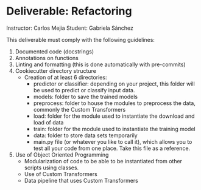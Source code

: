 # Deliverable: Refactoring

Instructor: Carlos Mejia
Student: Gabriela Sánchez

This deliverable must comply with the following guidelines:

1. Documented code (docstrings)
2. Annotations on functions
3. Linting and formatting (this is done automatically with pre-commits)
4. Cookiecutter directory structure
    - Creation of at least 6 directories:
        - predictor or classifier: depending on your project, this folder will be used to predict or classify input data.
        - models: folder to save the trained models
        - preprocess: folder to house the modules to preprocess the data, commonly the Custom Transformers
        - load: folder for the module used to instantiate the download and load of data
        - train: folder for the module used to instantiate the training model
        - data: folder to store data sets temporarily
        - main.py file (or whatever you like to call it), which allows you to test all your code from one place. Take this file as a reference.
5. Use of Object Oriented Programming
    - Modularization of code to be able to be instantiated from other scripts using classes.
    - Use of Custom Transformers
    - Data pipeline that uses Custom Transformers